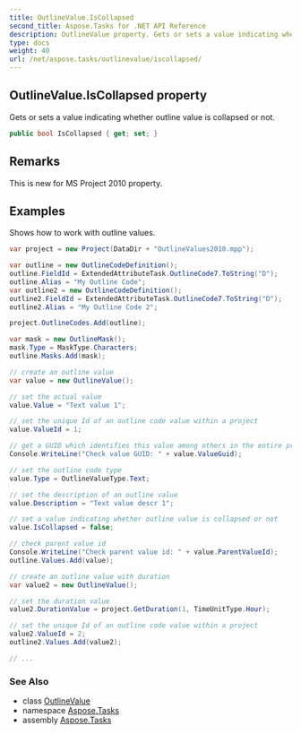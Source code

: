 ```yaml
---
title: OutlineValue.IsCollapsed
second_title: Aspose.Tasks for .NET API Reference
description: OutlineValue property. Gets or sets a value indicating whether outline value is collapsed or not
type: docs
weight: 40
url: /net/aspose.tasks/outlinevalue/iscollapsed/
---
```

## OutlineValue.IsCollapsed property

Gets or sets a value indicating whether outline value is collapsed or not.

```csharp
public bool IsCollapsed { get; set; }
```

## Remarks

This is new for MS Project 2010 property.

## Examples

Shows how to work with outline values.

```csharp
var project = new Project(DataDir + "OutlineValues2010.mpp");

var outline = new OutlineCodeDefinition();
outline.FieldId = ExtendedAttributeTask.OutlineCode7.ToString("D");
outline.Alias = "My Outline Code";
var outline2 = new OutlineCodeDefinition();
outline2.FieldId = ExtendedAttributeTask.OutlineCode7.ToString("D");
outline2.Alias = "My Outline Code 2";

project.OutlineCodes.Add(outline);

var mask = new OutlineMask();
mask.Type = MaskType.Characters;
outline.Masks.Add(mask);

// create an outline value
var value = new OutlineValue();

// set the actual value
value.Value = "Text value 1";

// set the unique Id of an outline code value within a project
value.ValueId = 1;

// get a GUID which identifies this value among others in the entire project
Console.WriteLine("Check value GUID: " + value.ValueGuid);

// set the outline code type
value.Type = OutlineValueType.Text;

// set the description of an outline value
value.Description = "Text value descr 1";

// set a value indicating whether outline value is collapsed or not
value.IsCollapsed = false;

// check parent value id
Console.WriteLine("Check parent value id: " + value.ParentValueId);
outline.Values.Add(value);

// create an outline value with duration
var value2 = new OutlineValue();

// set the duration value
value2.DurationValue = project.GetDuration(1, TimeUnitType.Hour);

// set the unique Id of an outline code value within a project
value2.ValueId = 2;
outline2.Values.Add(value2);

// ...
```

### See Also

* class [OutlineValue](../)
* namespace [Aspose.Tasks](../../outlinevalue/)
* assembly [Aspose.Tasks](../../../)


